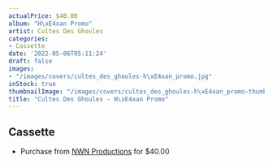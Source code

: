 ```yaml
---
actualPrice: $40.00
album: "H\xE4xan Promo"
artist: Cultes Des Ghoules
categories:
- Cassette
date: '2022-05-06T05:11:24'
draft: false
images:
- "/images/covers/cultes_des_ghoules-h\xE4xan_promo.jpg"
inStock: true
thumbnailImage: "/images/covers/cultes_des_ghoules-h\xE4xan_promo-thumb.jpg"
title: "Cultes Des Ghoules - H\xE4xan Promo"
---
```


## Cassette
* Purchase from [NWN Productions](http://shop.nwnprod.com/index.php?route=product/product&path=73&product_id=23118&sort=pd.name&order=ASC) for $40.00
